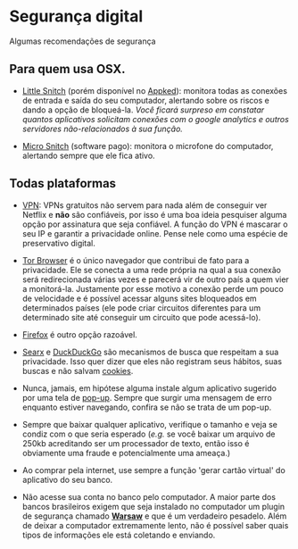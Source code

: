 # Segurança digital
Algumas recomendações de segurança

## Para quem usa OSX.

* [Little Snitch](https://www.obdev.at/products/littlesnitch/index.html) (porém disponível no [Appked](http://www.macbed.com)): monitora todas as conexões de entrada e saída do seu computador, alertando sobre os riscos e dando a opção de bloqueá-la. *Você ficará surpreso em constatar quantos aplicativos solicitam conexões com o google analytics e outros servidores não-relacionados à sua função.*

* [Micro Snitch](https://www.obdev.at/products/microsnitch/index.html) (software pago): monitora o microfone do computador, alertando sempre que ele fica ativo.

## Todas plataformas
* [VPN](https://pt.wikipedia.org/wiki/Rede_privada_virtual): VPNs gratuitos não servem para nada além de conseguir ver Netflix e **não** são confiáveis, por isso é uma boa ideia pesquiser alguma opção por assinatura que seja confiável. A função do VPN é mascarar o seu IP e garantir a privacidade online. Pense nele como uma espécie de preservativo digital.

* [Tor Browser](https://www.torproject.org/projects/torbrowser.html.en) é o único navegador que contribui de fato para a privacidade. Ele se conecta a uma rede própria na qual a sua conexão será redirecionada várias vezes e parecerá vir de outro país a quem vier a monitorá-la. Justamente por esse motivo a conexão perde um pouco de velocidade e é possível acessar alguns sites bloqueados em determinados países (ele pode criar circuitos diferentes para um determinado site até conseguir um circuito que pode acessá-lo).

* [Firefox](https://www.mozilla.org/pt-BR/firefox/new/) é outro opção razoável.

* [Searx](https://searx.me) e [DuckDuckGo](https://duckduckgo.com) são mecanismos de busca que respeitam a sua privacidade. Isso quer dizer que eles não registram seus hábitos, suas buscas e não salvam [cookies](https://en.wikipedia.org/wiki/HTTP_cookie).

* Nunca, jamais, em hipótese alguma instale algum aplicativo sugerido por uma tela de [pop-up](https://pt.wikipedia.org/wiki/Pop-up). Sempre que surgir uma mensagem de erro enquanto estiver navegando, confira se não se trata de um pop-up.

* Sempre que baixar qualquer aplicativo, verifique o tamanho e veja se condiz com o que seria esperado (*e.g.* se você baixar um arquivo de 250kb acreditando ser um processador de texto, então isso é obviamente uma fraude e potencialmente uma ameaça.)

* Ao comprar pela internet, use sempre a função 'gerar cartão virtual' do aplicativo do seu banco. 

* Não acesse sua conta no banco pelo computador. A maior parte dos bancos brasileiros exigem que seja instalado no computador um plugin de segurança chamado **[Warsaw](https://www.colunatech.com.br/gas-tecnologia-warsaw-como-remover-4486/)** e que é um verdadeiro pesadelo. Além de deixar a computador extremamente lento, não é possível saber quais tipos de informações ele está coletando e enviando.
